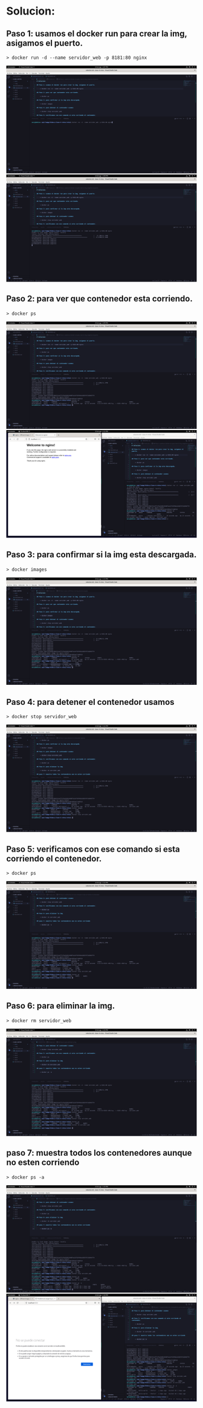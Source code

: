 # Solucion:

## Paso 1: usamos el docker run para crear la img, asigamos el puerto.

    > docker run -d --name servidor_web -p 8181:80 nginx

![paso 1](https://github.com/silvamariad/clase-4-retos/blob/main/reto1/img/1-1.png)
![paso 1-1](https://github.com/silvamariad/clase-4-retos/blob/main/reto1/img/1-2.png)

## Paso 2: para ver que contenedor esta corriendo.

    > docker ps
![paso 2](https://github.com/silvamariad/clase-4-retos/blob/main/reto1/img/2-1.png)
![paso 2-1](https://github.com/silvamariad/clase-4-retos/blob/main/reto1/img/2-2.png)

## Paso 3: para confirmar si la img esta descargada.

    > docker images
![paso 3](https://github.com/silvamariad/clase-4-retos/blob/main/reto1/img/3-1.png)

## Paso 4: para detener el contenedor usamos

    > docker stop servidor_web
![paso 4](https://github.com/silvamariad/clase-4-retos/blob/main/reto1/img/4-1.png)

## Paso 5: verificamos con ese comando si esta corriendo el contenedor.

    > docker ps
![paso 5](https://github.com/silvamariad/clase-4-retos/blob/main/reto1/img/5-1.png)

## Paso 6: para eliminar la img.

    > docker rm servidor_web
![paso 6](https://github.com/silvamariad/clase-4-retos/blob/main/reto1/img/6-1.png)

## paso 7: muestra todos los contenedores aunque no esten corriendo

    > docker ps -a
![paso 7](https://github.com/silvamariad/clase-4-retos/blob/main/reto1/img/7-1.png)
![paso 7-1](https://github.com/silvamariad/clase-4-retos/blob/main/reto1/img/7-2.png)